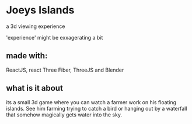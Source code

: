 # Joeys Islands

a 3d viewing experience

'experience' might be exxagerating a bit

## made with:

ReactJS, react Three Fiber, ThreeJS and Blender

## what is it about

its a small 3d game where you can watch a farmer work on his floating islands. See him farming trying to catch a bird or hanging out by a waterfall that somehow magically gets water into the sky.
